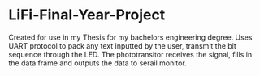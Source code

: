 # LiFi-Final-Year-Project
Created for use in my Thesis for my bachelors engineering degree.
Uses UART protocol to pack any text inputted by the user, transmit the bit sequence through the LED.
The phototransitor receives the signal, fills in the data frame and outputs the data to serail monitor.
